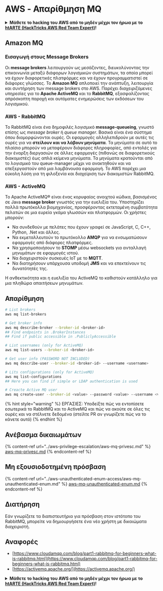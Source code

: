 # AWS - Απαρίθμηση MQ

<details>

<summary><strong>Μάθετε το hacking του AWS από το μηδέν μέχρι τον ήρωα με το</strong> <a href="https://training.hacktricks.xyz/courses/arte"><strong>htARTE (HackTricks AWS Red Team Expert)</strong></a><strong>!</strong></summary>

Άλλοι τρόποι υποστήριξης του HackTricks:

* Εάν θέλετε να δείτε την **εταιρεία σας να διαφημίζεται στο HackTricks** ή να **κατεβάσετε το HackTricks σε μορφή PDF** ελέγξτε τα [**ΣΧΕΔΙΑ ΣΥΝΔΡΟΜΗΣ**](https://github.com/sponsors/carlospolop)!
* Αποκτήστε το [**επίσημο PEASS & HackTricks swag**](https://peass.creator-spring.com)
* Ανακαλύψτε [**την Οικογένεια PEASS**](https://opensea.io/collection/the-peass-family), τη συλλογή μας από αποκλειστικά [**NFTs**](https://opensea.io/collection/the-peass-family)
* **Εγγραφείτε στη** 💬 [**ομάδα Discord**](https://discord.gg/hRep4RUj7f) ή στη [**ομάδα telegram**](https://t.me/peass) ή **ακολουθήστε** μας στο **Twitter** 🐦 [**@hacktricks_live**](https://twitter.com/hacktricks_live)**.**
* **Μοιραστείτε τα hacking tricks σας υποβάλλοντας PRs στα** [**HackTricks**](https://github.com/carlospolop/hacktricks) και [**HackTricks Cloud**](https://github.com/carlospolop/hacktricks-cloud) αποθετήρια του github.

</details>

## Amazon MQ

### Εισαγωγή στους Message Brokers
Οι **message brokers** λειτουργούν ως μεσάζοντες, διευκολύνοντας την επικοινωνία μεταξύ διάφορων λογισμικών συστημάτων, τα οποία μπορεί να έχουν διαφορετικές πλατφόρμες και να έχουν προγραμματιστεί σε διάφορες γλώσσες. Το **Amazon MQ** απλοποιεί την ανάπτυξη, λειτουργία και συντήρηση των message brokers στο AWS. Παρέχει διαχειριζόμενες υπηρεσίες για το **Apache ActiveMQ** και το **RabbitMQ**, εξασφαλίζοντας απρόσκοπτη παροχή και αυτόματες ενημερώσεις των εκδόσεων του λογισμικού.

### AWS - RabbitMQ
Το RabbitMQ είναι ένα δημοφιλές λογισμικό **message-queueing**, γνωστό επίσης ως _message broker_ ή _queue manager_. Βασικά είναι ένα σύστημα όπου διαμορφώνονται ουρές. Οι εφαρμογές αλληλεπιδρούν με αυτές τις ουρές για να **στείλουν και να λάβουν μηνύματα**. Τα μηνύματα σε αυτό το πλαίσιο μπορούν να μεταφέρουν διάφορες πληροφορίες, από εντολές για την έναρξη διεργασιών σε άλλες εφαρμογές (πιθανώς σε διαφορετικούς διακομιστές) έως απλά κείμενα μηνύματα. Τα μηνύματα κρατούνται από το λογισμικό του queue-manager μέχρι να ανακτηθούν και να επεξεργαστούν από μια λαμβάνουσα εφαρμογή. Το AWS παρέχει μια εύκολη λύση για τη φιλοξενία και διαχείριση των διακομιστών RabbitMQ.

### AWS - ActiveMQ
Το Apache ActiveMQ® είναι ένας κορυφαίος ανοιχτού κώδικα, βασισμένος σε Java **message broker** γνωστός για την ευελιξία του. Υποστηρίζει πολλά πρωτόκολλα βιομηχανίας, προσφέροντας εκτεταμένη συμβατότητα πελατών σε μια ευρεία γκάμα γλωσσών και πλατφορμών. Οι χρήστες μπορούν:

- Να συνδεθούν με πελάτες που έχουν γραφεί σε JavaScript, C, C++, Python, .Net και άλλες.
- Να εκμεταλλευτούν το πρωτόκολλο **AMQP** για να ενσωματώσουν εφαρμογές από διάφορες πλατφόρμες.
- Να χρησιμοποιήσουν το **STOMP** μέσω websockets για ανταλλαγή μηνυμάτων σε εφαρμογές ιστού.
- Να διαχειριστούν συσκευές IoT με το **MQTT**.
- Να διατηρήσουν υπάρχουσα υποδομή **JMS** και να επεκτείνουν τις δυνατότητές της.

Η ανθεκτικότητα και η ευελιξία του ActiveMQ το καθιστούν κατάλληλο για μια πληθώρα απαιτήσεων μηνυμάτων.


## Απαρίθμηση
```bash
# List brokers
aws mq list-brokers

# Get broker info
aws mq describe-broker --broker-id <broker-id>
## Find endpoints in .BrokerInstances
## Find if public accessible in .PubliclyAccessible

# List usernames (only for ActiveMQ)
aws mq list-users --broker-id <broker-id>

# Get user info (PASSWORD NOT INCLUDED)
aws mq describe-user --broker-id <broker-id> --username <username>

# Lits configurations (only for ActiveMQ)
aws mq list-configurations
## Here you can find if simple or LDAP authentication is used

# Creacte Active MQ user
aws mq create-user --broker-id <value> --password <value> --username <value> --console-access
```
{% hint style="warning" %}
ΕΡΓΑΣΙΕΣ: Υποδείξτε πώς να εντοπίσετε εσωτερικά το RabbitMQ και το ActiveMQ και πώς να ακούτε σε όλες τις ουρές και να στέλνετε δεδομένα (στείλτε PR αν γνωρίζετε πώς να το κάνετε αυτό)
{% endhint %}

## Ανέβασμα δικαιωμάτων

{% content-ref url="../aws-privilege-escalation/aws-mq-privesc.md" %}
[aws-mq-privesc.md](../aws-privilege-escalation/aws-mq-privesc.md)
{% endcontent-ref %}

## Μη εξουσιοδοτημένη πρόσβαση

{% content-ref url="../aws-unauthenticated-enum-access/aws-mq-unauthenticated-enum.md" %}
[aws-mq-unauthenticated-enum.md](../aws-unauthenticated-enum-access/aws-mq-unauthenticated-enum.md)
{% endcontent-ref %}

## Διατήρηση

Εάν γνωρίζετε τα διαπιστευτήρια για πρόσβαση στον ιστότοπο του RabbitMQ, μπορείτε να δημιουργήσετε ένα νέο χρήστη με δικαιώματα διαχειριστή.

## Αναφορές

* [https://www.cloudamqp.com/blog/part1-rabbitmq-for-beginners-what-is-rabbitmq.html](https://www.cloudamqp.com/blog/part1-rabbitmq-for-beginners-what-is-rabbitmq.html)
* [https://activemq.apache.org/](https://activemq.apache.org/)

<details>

<summary><strong>Μάθετε το hacking του AWS από το μηδέν μέχρι τον ήρωα με το</strong> <a href="https://training.hacktricks.xyz/courses/arte"><strong>htARTE (HackTricks AWS Red Team Expert)</strong></a><strong>!</strong></summary>

Άλλοι τρόποι για να υποστηρίξετε το HackTricks:

* Εάν θέλετε να δείτε την **εταιρεία σας να διαφημίζεται στο HackTricks** ή να **κατεβάσετε το HackTricks σε μορφή PDF** ελέγξτε τα [**ΠΑΚΕΤΑ ΣΥΝΔΡΟΜΗΣ**](https://github.com/sponsors/carlospolop)!
* Αποκτήστε το [**επίσημο PEASS & HackTricks swag**](https://peass.creator-spring.com)
* Ανακαλύψτε [**The PEASS Family**](https://opensea.io/collection/the-peass-family), τη συλλογή μας από αποκλειστικά [**NFTs**](https://opensea.io/collection/the-peass-family)
* **Συμμετάσχετε** 💬 **στην ομάδα Discord**](https://discord.gg/hRep4RUj7f) ή **στην ομάδα telegram**](https://t.me/peass) ή **ακολουθήστε** μας στο **Twitter** 🐦 [**@hacktricks_live**](https://twitter.com/hacktricks_live)**.**
* **Μοιραστείτε τα κόλπα σας για το hacking υποβάλλοντας PRs στα** [**HackTricks**](https://github.com/carlospolop/hacktricks) και [**HackTricks Cloud**](https://github.com/carlospolop/hacktricks-cloud) αποθετήρια του github.

</details>
